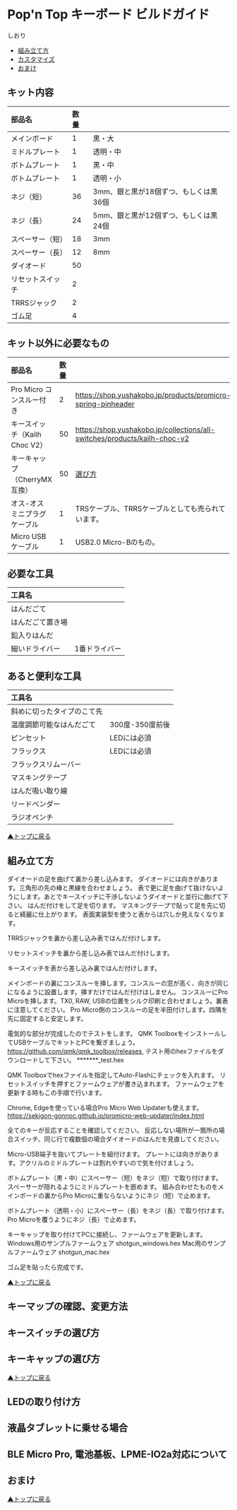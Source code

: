 # Pop'n Top キーボード ビルドガイド

しおり  
- [組み立て方](#組み立て方)
- [カスタマイズ](#キーマップの確認変更方法)
- [おまけ](#おまけ)

## キット内容
|部品名|数量| |
|:-|:-|:-|
|メインボード|1|黒・大|
|ミドルプレート|1|透明・中|
|ボトムプレート|1|黒・中|
|ボトムプレート|1|透明・小|
|ネジ（短）|36|3mm、銀と黒が18個ずつ、もしくは黒36個|
|ネジ（長）|24|5mm、銀と黒が12個ずつ、もしくは黒24個|
|スペーサー（短）|18|3mm|
|スペーサー（長）|12|8mm|
|ダイオード|50||
|リセットスイッチ|2||
|TRRSジャック|2||
|ゴム足|4||

## キット以外に必要なもの
|部品名|数量| |
|:-|:-|:-|
|Pro Micro コンスルー付き|2|https://shop.yushakobo.jp/products/promicro-spring-pinheader|
|キースイッチ（Kailh Choc V2）|50|https://shop.yushakobo.jp/collections/all-switches/products/kailh-choc-v2|
|キーキャップ（CherryMX互換）|50|[選び方](#キーキャップの選び方)|
|オス-オス ミニプラグケーブル|1|TRSケーブル、TRRSケーブルとしても売られています。|
|Micro USB ケーブル|1|USB2.0 Micro-Bのもの。|

## 必要な工具
|工具名| |
|:-|:-|
|はんだごて||
|はんだごて置き場||
|鉛入りはんだ||
|細いドライバー|1番ドライバー|

## あると便利な工具
|工具名| |
|:-|:-|
|斜めに切ったタイプのこて先||
|温度調節可能なはんだごて|300度-350度前後|
|ピンセット|LEDには必須|
|フラックス|LEDには必須|
|フラックスリムーバー||
|マスキングテープ||
|はんだ吸い取り線||
|リードベンダー||
|ラジオペンチ||

[▲トップに戻る](#Popn-Top-キーボード-ビルドガイド)

## 組み立て方
ダイオードの足を曲げて裏から差し込みます。
ダイオードには向きがあります。三角形の先の棒と黒線を合わせましょう。
表で更に足を曲げて抜けないようにします。あとでキースイッチに干渉しないようダイオードと並行に曲げて下さい。
はんだ付けをして足を切ります。
マスキングテープで貼って足を先に切ると綺麗に仕上がります。
表面実装型を使うと表からは穴しか見えなくなります。

TRRSジャックを裏から差し込み表ではんだ付けします。

リセットスイッチを裏から差し込み表ではんだ付けします。

キースイッチを表から差し込み裏ではんだ付けします。

メインボードの裏にコンスルーを挿します。コンスルーの窓が高く、向きが同じになるように設置します。挿すだけではんだ付けはしません。
コンスルーにPro Microを挿します。TX0, RAW, USBの位置をシルク印刷と合わせましょう。裏表に注意してください。
Pro Micro側のコンスルーの足を半田付けします。四隅を先に固定すると安定します。

電気的な部分が完成したのでテストをします。
QMK ToolboxをインストールしてUSBケーブルでキットとPCを繋ぎましょう。
https://github.com/qmk/qmk_toolbox/releases 
テスト用のhexファイルをダウンロードして下さい。
*******_test.hex

QMK Toolboxでhexファイルを指定してAuto-Flashにチェックを入れます。
リセットスイッチを押すとファームウェアが書き込まれます。
ファームウェアを更新する時もこの手順で行います。

Chrome, Edgeを使っている場合Pro Micro Web Updaterも使えます。
https://sekigon-gonnoc.github.io/promicro-web-updater/index.html


全てのキーが反応することを確認してください。
反応しない場所が一箇所の場合スイッチ、同じ行で複数個の場合ダイオードのはんだを見直してください。

Micro-USB端子を抜いてプレートを組付けます。
プレートには向きがあります。アクリルのミドルプレートは割れやすいので気を付けましょう。

ボトムプレート（黒・中）にスペーサー（短）をネジ（短）で取り付けます。
スペーサーが隠れるようにミドルプレートを嵌めます。
組み合わせたものをメインボードの裏からPro Microに重ならないようにネジ（短）で止めます。

ボトムプレート（透明・小）にスペーサー（長）をネジ（長）で取り付けます。
Pro Microを覆うようにネジ（長）で止めます。

キーキャップを取り付けてPCに接続し、ファームウェアを更新します。
Windows用のサンプルファームウェア shotgun_windows.hex
Mac用のサンプルファームウェア shotgun_mac.hex

ゴム足を貼ったら完成です。

[▲トップに戻る](#Popn-Top-キーボード-ビルドガイド)
## キーマップの確認、変更方法
## キースイッチの選び方
## キーキャップの選び方
[▲トップに戻る](#Popn-Top-キーボード-ビルドガイド)
## LEDの取り付け方
## 液晶タブレットに乗せる場合
## BLE Micro Pro, 電池基板、LPME-IO2a対応について
## おまけ
[▲トップに戻る](#Popn-Top-キーボード-ビルドガイド)
